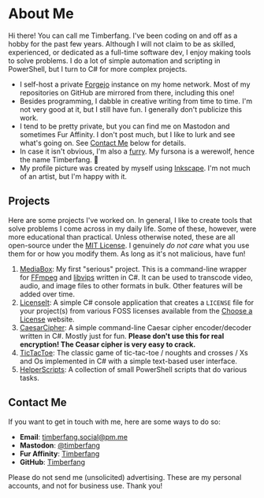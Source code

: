 # About Me

Hi there! You can call me Timberfang. I've been coding on and off as a hobby for the past few years. Although I will not claim to be as skilled, experienced, or dedicated as a full-time software dev, I enjoy making tools to solve problems. I do a lot of simple automation and scripting in PowerShell, but I turn to C# for more complex projects.

- I self-host a private [Forgejo](https://forgejo.org) instance on my home network. Most of my repositories on GitHub are mirrored from there, including this one!
- Besides programming, I dabble in creative writing from time to time. I'm not very good at it, but I still have fun. I generally don't publicize this work.
- I tend to be pretty private, but you can find me on Mastodon and sometimes Fur Affinity. I don't post much, but I like to lurk and see what's going on. See [Contact Me](#contact-me) below for details.
- In case it isn't obvious, I'm also a [furry](https://en.wikipedia.org/wiki/Furry_fandom). My fursona is a werewolf, hence the name Timberfang. :wolf:
- My profile picture was created by myself using [Inkscape](https://inkscape.org). I'm not much of an artist, but I'm happy with it.

## Projects

Here are some projects I've worked on. In general, I like to create tools that solve problems I come across in my daily life. Some of these, however, were more educational than practical. Unless otherwise noted, these are all open-source under the [MIT License](https://choosealicense.com/licenses/mit). I genuinely *do not care* what you use them for or how you modify them. As long as it's not malicious, have fun!

1. [MediaBox](https://github.com/Timberfang/MediaBox): My first "serious" project. This is a command-line wrapper for [FFmpeg](https://ffmpeg.org) and [libvips](https://www.libvips.org) written in C#. It can be used to transcode video, audio, and image files to other formats in bulk. Other features will be added over time.
2. [LicenseIt](https://github.com/Timberfang/LicenseIt): A simple C# console application that creates a `LICENSE` file for your project(s) from various FOSS licenses available from the [Choose a License](https://choosealicense.com) website.
3. [CaesarCipher](https://github.com/Timberfang/CaesarCipher): A simple command-line Caesar cipher encoder/decoder written in C#. Mostly just for fun. **Please don't use this for real encryption! The Ceasar cipher is very easy to crack.**
4. [TicTacToe](https://github.com/Timberfang/TicTacToe): The classic game of tic-tac-toe / noughts and crosses / Xs and Os implemented in C# with a simple text-based user interface.
5. [HelperScripts](https://github.com/Timberfang/HelperScripts): A collection of small PowerShell scripts that do various tasks.

## Contact Me

If you want to get in touch with me, here are some ways to do so:

- **Email**: <timberfang.social@pm.me>
- **Mastodon**: <a href="https://pawb.fun/@Timberfang" rel="me">@timberfang</a>
- **Fur Affinity**: [Timberfang](https://www.furaffinity.net/user/timberfang)
- **GitHub**: [Timberfang](https://github.com/Timberfang)

Please do not send me (unsolicited) advertising. These are my personal accounts, and not for business use. Thank you!
